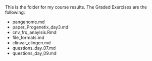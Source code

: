 This is the folder for my course results.
The Graded Exercises are the following:
- pangenome.md
- paper_Progenetix_day3.md
- cnv_frq_anaylsis.Rmd
- file_formats.md
- clinvar_clingen.md
- questions_day_07.md
- questions_day_09.md
  
